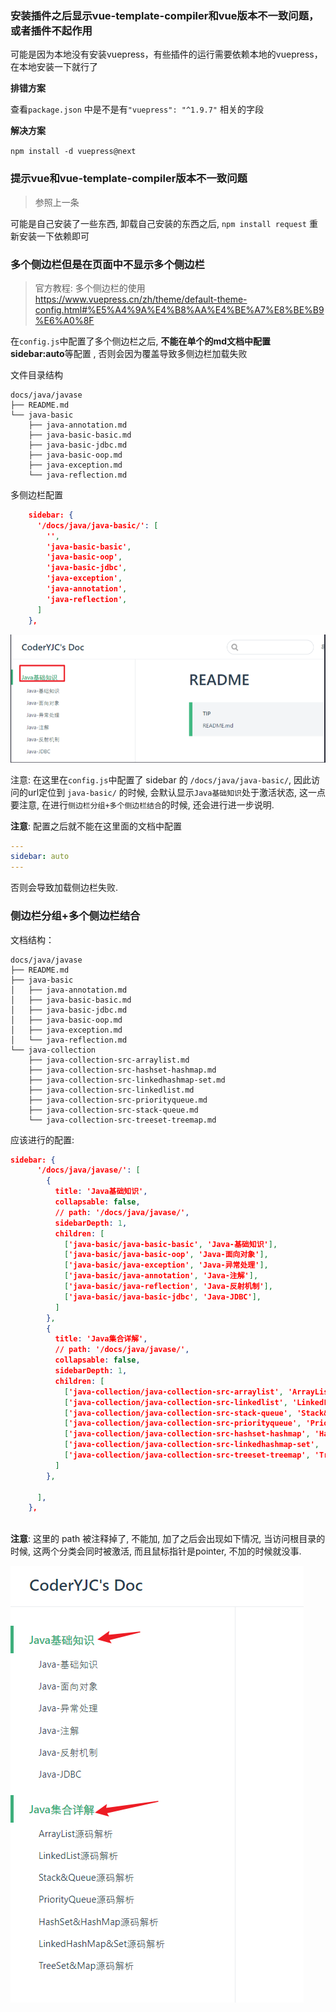 ### 安装插件之后显示vue-template-compiler和vue版本不一致问题，或者插件不起作用

可能是因为本地没有安装vuepress，有些插件的运行需要依赖本地的vuepress，在本地安装一下就行了

**排错方案**

查看`package.json` 中是不是有`"vuepress": "^1.9.7"` 相关的字段

**解决方案**

`npm install -d vuepress@next`

### 提示vue和vue-template-compiler版本不一致问题

> 参照上一条

可能是自己安装了一些东西, 卸载自己安装的东西之后, `npm install request` 重新安装一下依赖即可



### 多个侧边栏但是在页面中不显示多个侧边栏

> 官方教程: 多个侧边栏的使用 https://www.vuepress.cn/zh/theme/default-theme-config.html#%E5%A4%9A%E4%B8%AA%E4%BE%A7%E8%BE%B9%E6%A0%8F

在`config.js`中配置了多个侧边栏之后, **不能在单个的md文档中配置 sidebar:auto**等配置 , 否则会因为覆盖导致多侧边栏加载失败

文件目录结构

```
docs/java/javase
├── README.md   
└── java-basic
    ├── java-annotation.md
    ├── java-basic-basic.md
    ├── java-basic-jdbc.md
    ├── java-basic-oop.md
    ├── java-exception.md
    └── java-reflection.md
```

多侧边栏配置

```json
    sidebar: {
      '/docs/java/java-basic/': [
        '',
        'java-basic-basic',
        'java-basic-oop',
        'java-basic-jdbc',
        'java-exception',
        'java-annotation',
        'java-reflection',
      ]
    },
```

![](assets/Pasted%20image%2020221005231739.png)

注意: 在这里在`config.js`中配置了 sidebar 的 `/docs/java/java-basic/`, 因此访问的url定位到 `java-basic/` 的时候, 会默认显示`Java基础知识`处于激活状态, 这一点要注意, 在进行`侧边栏分组+多个侧边栏结合`的时候, 还会进行进一步说明.

**注意**: 配置之后就不能在这里面的文档中配置

```yaml
---
sidebar: auto
---
```

否则会导致加载侧边栏失败.

### 侧边栏分组+多个侧边栏结合

文档结构：

```text
docs/java/javase
├── README.md   
├── java-basic
│   ├── java-annotation.md
│   ├── java-basic-basic.md
│   ├── java-basic-jdbc.md
│   ├── java-basic-oop.md
│   ├── java-exception.md
│   └── java-reflection.md
└── java-collection
    ├── java-collection-src-arraylist.md
    ├── java-collection-src-hashset-hashmap.md
    ├── java-collection-src-linkedhashmap-set.md
    ├── java-collection-src-linkedlist.md
    ├── java-collection-src-priorityqueue.md
    ├── java-collection-src-stack-queue.md
    └── java-collection-src-treeset-treemap.md
```

应该进行的配置:

```json
sidebar: {
      '/docs/java/javase/': [
        {
          title: 'Java基础知识',
          collapsable: false,
          // path: '/docs/java/javase/',
          sidebarDepth: 1,
          children: [
            ['java-basic/java-basic-basic', 'Java-基础知识'],
            ['java-basic/java-basic-oop', 'Java-面向对象'],
            ['java-basic/java-exception', 'Java-异常处理'],
            ['java-basic/java-annotation', 'Java-注解'],
            ['java-basic/java-reflection', 'Java-反射机制'],
            ['java-basic/java-basic-jdbc', 'Java-JDBC'],
          ]
        },
        {
          title: 'Java集合详解',
          // path: '/docs/java/javase/',
          collapsable: false,
          sidebarDepth: 1,
          children: [
            ['java-collection/java-collection-src-arraylist', 'ArrayList源码解析'],
            ['java-collection/java-collection-src-linkedlist', 'LinkedList源码解析'],
            ['java-collection/java-collection-src-stack-queue', 'Stack&Queue源码解析'],
            ['java-collection/java-collection-src-priorityqueue', 'PriorityQueue源码解析'],
            ['java-collection/java-collection-src-hashset-hashmap', 'HashSet&HashMap源码解析'],
            ['java-collection/java-collection-src-linkedhashmap-set', 'LinkedHashMap&Set源码解析'],
            ['java-collection/java-collection-src-treeset-treemap', 'TreeSet&Map源码解析'],
          ]
        },

      ],
    },
 
```

**注意**: 这里的 path 被注释掉了, 不能加, 加了之后会出现如下情况, 当访问根目录的时候, 这两个分类会同时被激活, 而且鼠标指针是pointer, 不加的时候就没事.

![](assets/Pasted%20image%2020221005233521.png)

